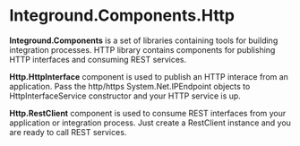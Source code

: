 # Integround.Components.Http
**Integround.Components** is a set of libraries containing tools for building integration processes. HTTP library contains components for publishing HTTP interfaces and consuming REST services.

**Http.HttpInterface** component is used to publish an HTTP interace from an application. Pass the http/https System.Net.IPEndpoint objects to HttpInterfaceService constructor and your HTTP service is up.

**Http.RestClient** component is used to consume REST interfaces from your application or integration process. Just create a RestClient instance and you are ready to call REST services.